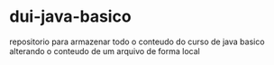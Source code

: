 # dui-java-basico
repositorio para armazenar todo o conteudo do curso de java basico
alterando o conteudo de um arquivo de forma local
